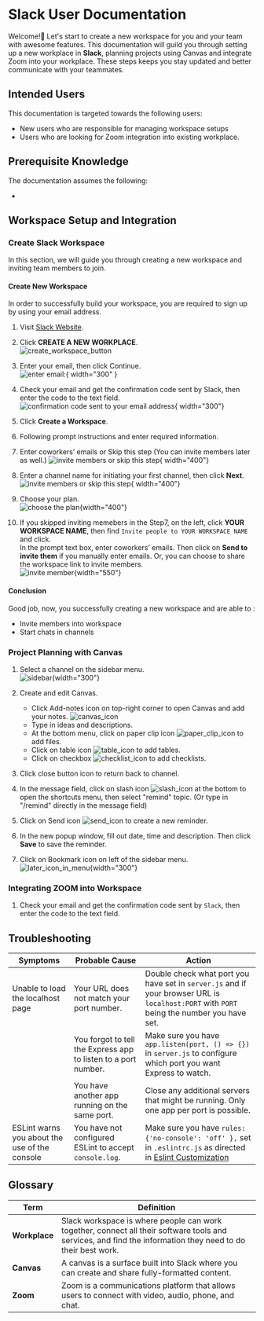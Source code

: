 # Slack User Documentation

Welcome!👋 Let's start to create a new workspace for you and your team with awesome features. This documentation will guild you through setting up a new workplace in **Slack**, planning projects using Canvas and integrate Zoom into your workplace. These steps keeps you stay updated and better communicate with your teammates.

## Intended Users

This documentation is targeted towards the following users:

* New users who are responsible for managing workspace setups
* Users who are looking for Zoom integration into existing workplace.

## Prerequisite Knowledge

The documentation assumes the following:

*

## Workspace Setup and Integration

### Create Slack Workspace

In this section, we will guide you through creating a new workspace and inviting team members to join.

#### Create New Workspace

In order to successfully build your workspace, you are required to sign up by using your email address.

1. Visit [Slack Website](https://slack.com/).

2. Click **CREATE A NEW WORKPLACE**.  
    ![create_workspace_button](.\images\create_workspace_btn.jpg)

3. Enter your email, then click Continue.  
    ![enter email:](.\images\enter_email.jpg){ width="300" }

4. Check your email and get the confirmation code sent by Slack, then enter the code to the text field.
        ![confirmation code sent to your email address](.\images\confirmation_code.jpg){ width="300"}

5. Click **Create a Workspace**.

6. Following prompt instructions and enter required information.

7. Enter coworkers’ emails or Skip this step (You can invite members later as well.)
    ![invite members or skip this step](.\images\invite_member_init.jpg){ width="400"}

8. Enter a channel name for initiating your first channel, then click **Next**.
    ![invite members or skip this step](.\images\init_channel.jpg){ width="400"}  

9. Choose your plan.  
    ![choose the plan](.\images\choose_plan.jpg){width="400"}  

10. If you skipped inviting memebers in the Step7, on the left, click **YOUR WORKSPACE NAME**, then find `Invite people to YOUR WORKSPACE NAME` and click.  
In the prompt text box, enter coworkers’ emails. Then click on **Send to invite them** if you manually enter emails. Or, you can choose to share the workspace link to invite members.  
    ![invite member](.\images\invite_member.jpg){width="550"}  

#### Conclusion

Good job, now, you successfully creating a new workspace and are able to :

* Invite members into workspace
* Start chats in channels

### Project Planning with Canvas

1. Select a channel on the sidebar menu.  
    ![sidebar](.\images\sidebar.png){width="300"}

2. Create and edit Canvas.
    * Click Add-notes icon on top-right corner to open Canvas and add your notes.
    ![canvas_icon](.\images\canvas_icon.png)
    * Type in ideas and descriptions.
    * At the bottom menu, click on paper clip icon ![paper_clip_icon](.\images\paper_clip_icon.png) to add files.
    * Click on table icon ![table_icon](.\images\table_icon.png) to add tables.
    * Click on checkbox ![checklist_icon](.\images\checklist_icon.png) to add checklists.

3. Click close button icon to return back to channel.

4. In the message field, click on slash icon ![slash_icon](.\images\slash_icon.png) at the bottom to open the shortcuts menu, then select "remind" topic. (Or type in "/remind" directly in the message field)

5. Click on Send icon ![send_icon](.\images\send_icon.png) to create a new reminder.

6. In the new popup window, fill out date, time and description. Then click **Save** to save the reminder.

7. Click on Bookmark icon on left of the sidebar menu.  
![later_icon_in_menu](.\images\later_icon_in_menu.png){width="300"}

### Integrating ZOOM into Workspace

1. Check your email and get the confirmation code sent by `Slack`, then enter the code to the text field.

## Troubleshooting

| **Symptoms** | **Probable Cause** | **Action** |
| ------------ | ------------------ | ---------- |
| Unable to load the localhost page | Your URL does not match your port number. | Double check what port you have set in `server.js` and if your browser URL is `localhost:PORT` with `PORT` being the number you have set. |
|     | You forgot to tell the Express app to listen to a port number. | Make sure you have `app.listen(port, () => {})` in  `server.js` to configure which port you want Express to watch.|
|     | You have another app running on the same port. | Close any additional servers that might be running. Only one app per port is possible. |
|ESLint warns you about the use of the console| You have not configured ESLint to accept `console.log`. | Make sure you have `rules: {'no-console': 'off' },` set in `.eslintrc.js` as directed in [Eslint Customization](/pages/configuration/#customization)|

## Glossary

| **Term** |  **Definition**              |
|------------------------------|--------------------------------------------------|
| **Workplace** | Slack workspace is where people can work together, connect all their software tools and services, and find the information they need to do their best work.|
| **Canvas**  | A canvas is a surface built into Slack where you can create and share fully-formatted content.|
| **Zoom** | Zoom is a communications platform that allows users to connect with video, audio, phone, and chat.|
